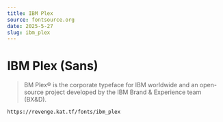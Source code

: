 ```yaml
---
title: IBM Plex
source: fontsource.org
date: 2025-5-27
slug: ibm_plex
---
```

# IBM Plex (Sans)

> BM Plex® is the corporate typeface for IBM worldwide and an open-source project developed by the IBM Brand & Experience team (BX&D).

```text title="Paste the font link in your Revenge app"
https://revenge.kat.tf/fonts/ibm_plex
```